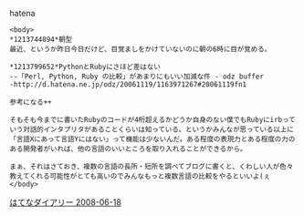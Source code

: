 
hatena

```
<body>
*1213744894*朝型
最近、というか昨日今日だけど、目覚ましをかけていないのに朝の6時に目が覚める。

*1213799652*PythonとRubyにさほど差はない
--「Perl, Python, Ruby の比較」があまりにもいい加減な件 - odz buffer
-http://d.hatena.ne.jp/odz/20061119/1163971267#20061119fn1

参考になる++

そもそも今までに書いたRubyのコードが4桁超えるかどうか自身のない僕でもRubyにirbっていう対話的インタプリタがあることくらいは知っている。というかみんなが思っている以上に「言語Xにあって言語Yにはない」って機能は少ないんだ。ある程度の表現力とある程度の力のある開発者がいれば、他の言語のいいところを取り入れることができるから。

まぁ、それはさておき、複数の言語の長所・短所を調べてブログに書くと、くわしい人が色々教えてくれる可能性がとても高いのでみんなもっと複数言語の比較をやるといいよ(ぇ
</body>
```


[はてなダイアリー 2008-06-18](https://nishiohirokazu.hatenadiary.org/archive/2008/06/18)